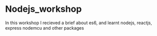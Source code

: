 # Nodejs_workshop

In this workshop I recieved a brief about es6, and learnt nodejs, reactjs, express nodemcu and other packages 
